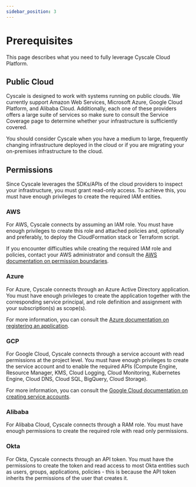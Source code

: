 ```yaml
---
sidebar_position: 3
---
```


# Prerequisites

This page describes what you need to fully leverage Cyscale Cloud Platform.

## Public Cloud

Cyscale is designed to work with systems running on public clouds. We currently support Amazon Web Services, Microsoft Azure, Google Cloud Platform, and Alibaba Cloud. Additionally, each one of these providers offers a large suite of services so make sure to consult the Service Coverage page to determine whether your infrastructure is sufficiently covered.

You should consider Cyscale when you have a medium to large, frequently changing infrastructure deployed in the cloud or if you are migrating your on-premises infrastructure to the cloud.

## Permissions

Since Cyscale leverages the SDKs/APIs of the cloud providers to inspect your infrastructure, you must grant read-only access. To achieve this, you must have enough privileges to create the required IAM entities.

### AWS

For AWS, Cyscale connects by assuming an IAM role. You must have enough privileges to create this role and attached policies and, optionally and preferably, to deploy the CloudFormation stack or Terraform script.

If you encounter difficulties while creating the required IAM role and policies, contact your AWS administrator and consult the [AWS documentation on permission boundaries](https://docs.aws.amazon.com/IAM/latest/UserGuide/access_policies_boundaries.html).

### Azure

For Azure, Cyscale connects through an Azure Active Directory application. You must have enough privileges to create the application together with the corresponding service principal, and role definition and assignment with your subscription(s) as scope(s).

For more information, you can consult the [Azure documentation on registering an application](https://docs.microsoft.com/en-us/azure/active-directory/develop/howto-create-service-principal-portal#permissions-required-for-registering-an-app).

### GCP

For Google Cloud, Cyscale connects through a service account with read permissions at the project level. You must have enough privileges to create the service account and to enable the required APIs (Compute Engine, Resource Manager, KMS, Cloud Logging, Cloud Monitoring, Kubernetes Engine, Cloud DNS, Cloud SQL, BigQuery, Cloud Storage).

For more information, you can consult the [Google Cloud documentation on creating service accounts](https://cloud.google.com/iam/docs/creating-managing-service-accounts).

### Alibaba

For Alibaba Cloud, Cyscale connects through a RAM role. You must have enough permissions to create the required role with read only permissions.

### Okta

For Okta, Cyscale connects through an API token. You must have the permissions to create the token and read access to most Okta entities such as users, groups, applications, policies - this is because the API token inherits the permissions of the user that creates it.
